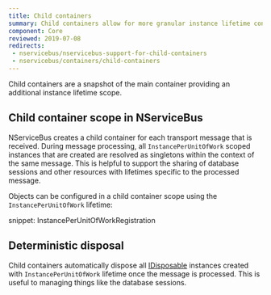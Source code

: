 ```yaml
---
title: Child containers
summary: Child containers allow for more granular instance lifetime configuration.
component: Core
reviewed: 2019-07-08
redirects:
 - nservicebus/nservicebus-support-for-child-containers
 - nservicebus/containers/child-containers
---
```


Child containers are a snapshot of the main container providing an additional instance lifetime scope.


## Child container scope in NServiceBus

NServiceBus creates a child container for each transport message that is received. During message processing, all `InstancePerUnitOfWork` scoped instances that are created are resolved as singletons within the context of the same message. This is helpful to support the sharing of database sessions and other resources with lifetimes specific to the processed message.

Objects can be configured in a child container scope using the `InstancePerUnitOfWork` lifetime:

snippet: InstancePerUnitOfWorkRegistration


## Deterministic disposal

Child containers automatically dispose all [IDisposable](https://msdn.microsoft.com/en-us/library/system.idisposable.aspx) instances created with `InstancePerUnitOfWork` lifetime once the message is processed. This is useful to managing things like the database sessions.